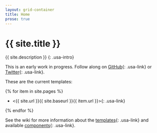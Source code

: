 ```yaml
---
layout: grid-container
title: Home
prose: true
---
```

# {{ site.title }}

{{ site.description }}
{: .usa-intro}

This is an early work in progress. Follow along on [GitHub](https://github.com/pglevy/rwp-toolkit){: .usa-link} or [Twitter](https://twitter.com/pglevy){: .usa-link}.

These are the current templates:

{% for item in site.pages %}

- <{{ site.url }}{{ site.baseurl }}{{ item.url }}>{: .usa-link}

{% endfor %}

See the wiki for more information about the [templates](https://github.com/pglevy/rwp-toolkit/wiki/Templates){: .usa-link} and available [components](https://github.com/pglevy/rwp-toolkit/wiki/Components){: .usa-link}.